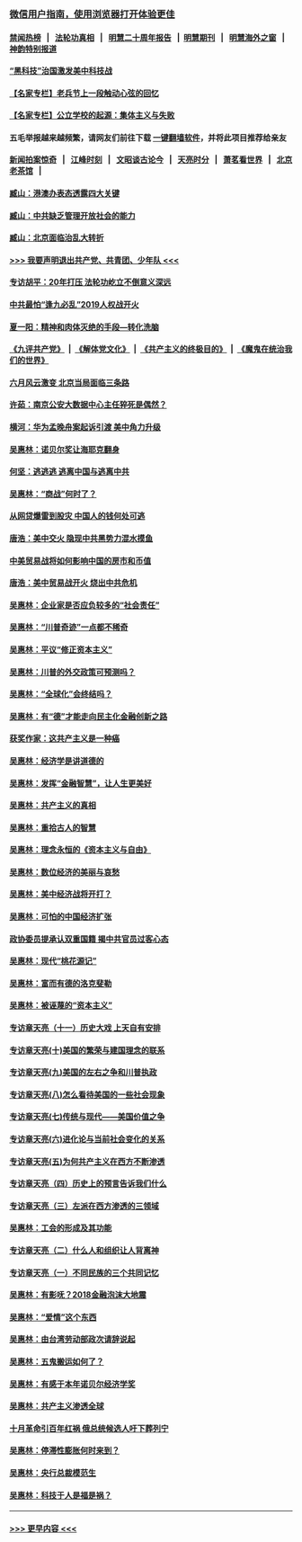 ### [微信用户指南，使用浏览器打开体验更佳](https://github.com/gfw-breaker/banned-news1/blob/master/indexes/wechat-guide.md?t=0)
#### [禁闻热榜](热点新闻.md?t=0)  &nbsp;&nbsp;|&nbsp;&nbsp; [法轮功真相](https://github.com/gfw-breaker/truth/blob/master/README.md?t=0) &nbsp;&nbsp;|&nbsp;&nbsp; [明慧二十周年报告](https://github.com/gfw-breaker/mh-reports/blob/master/README.md?t=0) &nbsp;&nbsp;|&nbsp;&nbsp;[明慧期刊](https://github.com/gfw-breaker/mh-qikan) &nbsp;&nbsp;|&nbsp;&nbsp; [明慧海外之窗](https://github.com/gfw-breaker/mh-news/blob/master/README.md?t=0) &nbsp;&nbsp;|&nbsp;&nbsp; [神韵特别报道](https://github.com/gfw-breaker/mh-news/blob/master/shenyun.md?t=0)
#### [“黑科技”治国激发美中科技战](../pages/nsc423/n11638056.md?t=02090402) 
#### [【名家专栏】老兵节上一段触动心弦的回忆](../pages/nsc423/n11646016.md?t=02090402) 
#### [【名家专栏】公立学校的起源：集体主义与失败](../pages/nsc423/n11601833.md?t=02090402) 
#### 五毛举报越来越频繁，请网友们前往下载 [一键翻墙软件](https://github.com/gfw-breaker/ssr-accounts)，并将此项目推荐给亲友
#### [新闻拍案惊奇](https://github.com/gfw-breaker/banned-news1/blob/master/pages/link4.md) &nbsp;&nbsp;|&nbsp;&nbsp; [江峰时刻](https://github.com/gfw-breaker/banned-news1/blob/master/pages/link4.md) &nbsp;&nbsp;|&nbsp;&nbsp; [文昭谈古论今](https://github.com/gfw-breaker/banned-news1/blob/master/pages/link4.md) &nbsp;&nbsp;|&nbsp;&nbsp; [天亮时分](https://github.com/gfw-breaker/banned-news1/blob/master/pages/link4.md) &nbsp;&nbsp;|&nbsp;&nbsp; [萧茗看世界](https://github.com/gfw-breaker/banned-news1/blob/master/pages/link4.md) &nbsp;&nbsp;|&nbsp;&nbsp; [北京老茶馆](https://github.com/gfw-breaker/banned-news1/blob/master/pages/link4.md) &nbsp;&nbsp;|&nbsp;&nbsp; 
#### [臧山：港澳办表态透露四大关键](../pages/nsc423/n11421628.md?t=02090402) 
#### [臧山：中共缺乏管理开放社会的能力](../pages/nsc423/n11407457.md?t=02090402) 
#### [臧山：北京面临治乱大转折](../pages/nsc423/n11406895.md?t=02090402) 
#### [>>> 我要声明退出共产党、共青团、少年队 <<<](https://github.com/begood0513/goodnews/blob/master/quit/letter.md) 
#### [专访胡平：20年打压 法轮功屹立不倒意义深远](../pages/nsc423/n11398800.md?t=02090402) 
#### [中共最怕“逢九必乱”2019人权战开火](../pages/nsc423/n11385248.md?t=02090402) 
#### [夏一阳：精神和肉体灭绝的手段—转化洗脑](../pages/nsc423/n11368250.md?t=02090402) 
#### [《九评共产党》](https://github.com/begood0513/9ping.md/blob/master/README.md) &nbsp;|&nbsp; [《解体党文化》](../../../../jtdwh.md/blob/master/README.md)  &nbsp;|&nbsp; [《共产主义的终极目的》](../../../../gczydzjmd.md/blob/master/README.md) &nbsp;|&nbsp; [《魔鬼在统治我们的世界》](../../../../mgztzwmdsj.md/blob/master/README.md) 
#### [六月风云激变 北京当局面临三条路](../pages/nsc423/n11313668.md?t=02090402) 
#### [许茹：南京公安大数据中心主任猝死是偶然？](../pages/nsc423/n11064744.md?t=02090402) 
#### [横河：华为孟晚舟案起诉引渡 美中角力升级](../pages/nsc423/n11027230.md?t=02090402) 
#### [吴惠林：诺贝尔奖让海耶克翻身](../pages/nsc423/n10890049.md?t=02090402) 
#### [何坚：逃逃逃 逃离中国与逃离中共](../pages/nsc423/n10592891.md?t=02090402) 
#### [吴惠林：“商战”何时了？](../pages/nsc423/n10573558.md?t=02090402) 
#### [从网贷爆雷到股灾 中国人的钱何处可逃](../pages/nsc423/n10572800.md?t=02090402) 
#### [唐浩：美中交火 隐现中共黑势力混水摸鱼](../pages/nsc423/n10544040.md?t=02090402) 
#### [中美贸易战将如何影响中国的房市和币值](../pages/nsc423/n10543697.md?t=02090402) 
#### [唐浩：美中贸易战开火 烧出中共危机](../pages/nsc423/n10540126.md?t=02090402) 
#### [吴惠林：企业家是否应负较多的“社会责任”](../pages/nsc423/n10535022.md?t=02090402) 
#### [吴惠林：“川普奇迹”一点都不稀奇](../pages/nsc423/n10512808.md?t=02090402) 
#### [吴惠林：平议“修正资本主义”](../pages/nsc423/n10495724.md?t=02090402) 
#### [吴惠林：川普的外交政策可预测吗？](../pages/nsc423/n10462387.md?t=02090402) 
#### [吴惠林：“全球化”会终结吗？](../pages/nsc423/n10452838.md?t=02090402) 
#### [吴惠林：有“德”才能走向民主化金融创新之路](../pages/nsc423/n10432292.md?t=02090402) 
#### [获奖作家：这共产主义是一种癌](../pages/nsc423/n10431541.md?t=02090402) 
#### [吴惠林：经济学是讲道德的](../pages/nsc423/n10398014.md?t=02090402) 
#### [吴惠林：发挥“金融智慧”，让人生更美好](../pages/nsc423/n10375019.md?t=02090402) 
#### [吴惠林：共产主义的真相](../pages/nsc423/n10351394.md?t=02090402) 
#### [吴惠林：重拾古人的智慧](../pages/nsc423/n10337691.md?t=02090402) 
#### [吴惠林：理念永恒的《资本主义与自由》](../pages/nsc423/n10316274.md?t=02090402) 
#### [吴惠林：数位经济的美丽与哀愁](../pages/nsc423/n10292946.md?t=02090402) 
#### [吴惠林：美中经济战将开打？](../pages/nsc423/n10258825.md?t=02090402) 
#### [吴惠林：可怕的中国经济扩张](../pages/nsc423/n10219147.md?t=02090402) 
#### [政协委员提承认双重国籍 揭中共官员过客心态](../pages/nsc423/n10208809.md?t=02090402) 
#### [吴惠林：现代“桃花源记”](../pages/nsc423/n10185234.md?t=02090402) 
#### [吴惠林：富而有德的洛克斐勒](../pages/nsc423/n10142264.md?t=02090402) 
#### [吴惠林：被诬蔑的“资本主义”](../pages/nsc423/n10124816.md?t=02090402) 
#### [专访章天亮（十一）历史大戏 上天自有安排](../pages/nsc423/n10094905.md?t=02090402) 
#### [专访章天亮(十)美国的繁荣与建国理念的联系](../pages/nsc423/n10094899.md?t=02090402) 
#### [专访章天亮(九)美国的左右之争和川普执政](../pages/nsc423/n10094889.md?t=02090402) 
#### [专访章天亮(八)怎么看待美国的一些社会现象](../pages/nsc423/n10094857.md?t=02090402) 
#### [专访章天亮(七)传统与现代——美国价值之争](../pages/nsc423/n10093140.md?t=02090402) 
#### [专访章天亮(六)进化论与当前社会变化的关系](../pages/nsc423/n10092036.md?t=02090402) 
#### [专访章天亮(五)为何共产主义在西方不断渗透](../pages/nsc423/n10083620.md?t=02090402) 
#### [专访章天亮（四）历史上的预言告诉我们什么](../pages/nsc423/n10083606.md?t=02090402) 
#### [专访章天亮（三）左派在西方渗透的三领域](../pages/nsc423/n10081115.md?t=02090402) 
#### [吴惠林：工会的形成及其功能](../pages/nsc423/n10080633.md?t=02090402) 
#### [专访章天亮（二）什么人和组织让人背离神](../pages/nsc423/n10076637.md?t=02090402) 
#### [专访章天亮（一）不同民族的三个共同记忆](../pages/nsc423/n10074188.md?t=02090402) 
#### [吴惠林：有影呒？2018金融泡沫大地震](../pages/nsc423/n10040534.md?t=02090402) 
#### [吴惠林：“爱情”这个东西](../pages/nsc423/n10019423.md?t=02090402) 
#### [吴惠林：由台湾劳动部政次请辞说起](../pages/nsc423/n9979679.md?t=02090402) 
#### [吴惠林：五鬼搬运如何了？](../pages/nsc423/n9925338.md?t=02090402) 
#### [吴惠林：有感于本年诺贝尔经济学奖](../pages/nsc423/n9871883.md?t=02090402) 
#### [吴惠林：共产主义渗透全球](../pages/nsc423/n9812748.md?t=02090402) 
#### [十月革命引百年红祸 俄总统候选人吁下葬列宁](../pages/nsc423/n9810182.md?t=02090402) 
#### [吴惠林：停滞性膨胀何时来到？](../pages/nsc423/n9764136.md?t=02090402) 
#### [吴惠林：央行总裁模范生](../pages/nsc423/n9728134.md?t=02090402) 
#### [吴惠林：科技于人是福是祸？](../pages/nsc423/n9672982.md?t=02090402) 

----
#### [ >>> 更早内容 <<< ](../indexes/nsc423-earlier.md)
